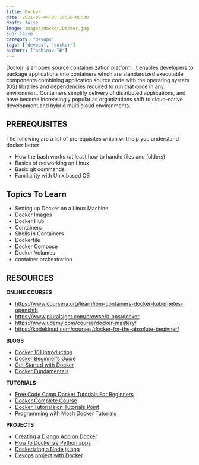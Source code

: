 ```yaml
---
title: Docker
date: 2021-08-04T05:16:58+05:30
draft: false
image: images/docker/Docker.jpg
sub: false
category: "devops"
tags: ["devops", "docker"]
authors: ["abhinav-TB"]
---
```


Docker is an open source containerization platform. It enables developers to package applications into containers which are standardized executable components combining application source code with the operating system (OS) libraries and dependencies required to run that code in any environment. Containers simplify delivery of distributed applications, and have become increasingly popular as organizations shift to cloud-native development and hybrid multi cloud environments.

## PREREQUISITES

The following are a list of prerequisites which will help you understand docker better

- How the bash works (at least how to handle files and folders)
- Basics of networking on Linux
- Basic git commands
- Familiarity with Unix based OS

## Topics To Learn

- Setting up Docker on a Linux Machine
- Docker Images
- Docker Hub
- Containers
- Shells in Containers
- Dockerfile
- Docker Compose
- Docker Volumes
- container orchestration

## RESOURCES

**ONLINE COURSES**

- https://www.coursera.org/learn/ibm-containers-docker-kubernetes-openshift
- https://www.pluralsight.com/browse/it-ops/docker
- https://www.udemy.com/course/docker-mastery/
- https://kodekloud.com/courses/docker-for-the-absolute-beginner/

**BLOGS**

- [Docker 101 introduction](https://www.bmc.com/blogs/docker-101-introduction/)
- [Docker Beginner’s Guide](https://medium.com/codingthesmartway-com-blog/docker-beginners-guide-part-1-images-containers-6f3507fffc98)
- [Get Started with Docker](https://medium.com/@sarinduudagepala/get-started-with-docker-f20380bcb40b)
- [Docker Fundamentals](https://blog.skay.dev/docker-fundamentals)

**TUTORIALS**

- [Free Code Camp Docker Tutorials For Beginners](https://www.youtube.com/watch?v=fqMOX6JJhGo)
- [Docker Complete Course](https://youtu.be/3c-iBn73dDE)
- [Docker Tutorials on Tutorials Point](https://www.tutorialspoint.com/docker/index.htm)
- [Programming with Mosh Docker Tutorials](https://www.youtube.com/watch?v=pTFZFxd4hOI)

**PROJECTS**

- [Creating a Django App on Docker](https://www.youtube.com/watch?v=XDaQAmkDFX4)
- [How to Dockerize Python apps](https://www.youtube.com/watch?v=bi0cKgmRuiA)
- [Dockerizing a Node js app](https://www.youtube.com/watch?v=FCz10zapsI8)
- [Devops project with Docker](https://www.youtube.com/watch?v=nMLQgXf8tZ0&t=164s)
